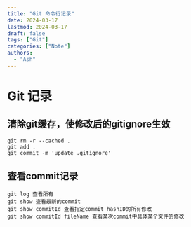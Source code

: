 ```yaml
---
title: "Git 命令行记录"
date: 2024-03-17
lastmod: 2024-03-17
draft: false
tags: ["Git"]
categories: ["Note"]
authors:
  - "Ash"
---
```


# Git 记录

## 清除git缓存，使修改后的gitignore生效
```shell
git rm -r --cached .
git add .
git commit -m 'update .gitignore'
```

## 查看commit记录
```shell
git log 查看所有
git show 查看最新的commit  
git show commitId 查看指定commit hashID的所有修改 
git show commitId fileName 查看某次commit中具体某个文件的修改
```




